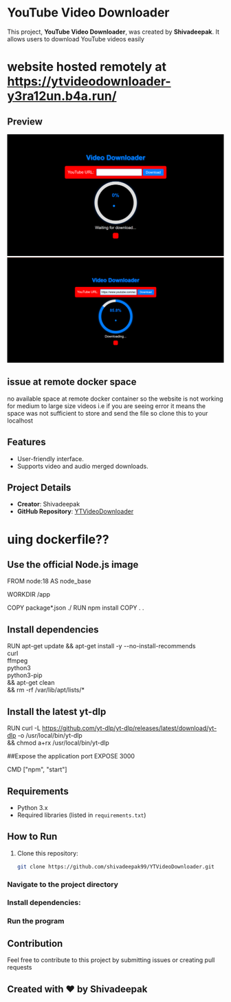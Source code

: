 # YouTube Video Downloader

This project, **YouTube Video Downloader**, was created by **Shivadeepak**. It allows users to download YouTube videos easily



# website hosted remotely at https://ytvideodownloader-y3ra12un.b4a.run/
## Preview
![Preview](p1.png)
![Preview](p2.png)
## issue at remote docker space
no available space at remote docker container so the website is  not working for medium to large size videos
i.e if you are seeing error it means the space was not sufficient to store and send the file  so clone this to your localhost 
## Features
- User-friendly interface.
- Supports video and audio  merged downloads.

## Project Details
- **Creator**: Shivadeepak
- **GitHub Repository**: [YTVideoDownloader](https://github.com/shivadeepak99/YTVideoDownloader)
# uing dockerfile??
## Use the official Node.js image
FROM node:18 AS node_base

WORKDIR /app

COPY package*.json ./
RUN npm install
COPY . .

## Install dependencies
RUN apt-get update && apt-get install -y --no-install-recommends \
    curl \
    ffmpeg \
    python3 \
    python3-pip \
    && apt-get clean \
    && rm -rf /var/lib/apt/lists/*

## Install the latest yt-dlp
RUN curl -L https://github.com/yt-dlp/yt-dlp/releases/latest/download/yt-dlp -o /usr/local/bin/yt-dlp \
    && chmod a+rx /usr/local/bin/yt-dlp

##Expose the application port
EXPOSE 3000

CMD ["npm", "start"]
## Requirements
- Python 3.x
- Required libraries (listed in `requirements.txt`)

## How to Run
1. Clone this repository:
   ```bash
   git clone https://github.com/shivadeepak99/YTVideoDownloader.git
### Navigate to the project directory
### Install dependencies:
### Run the program

## Contribution
 Feel free to contribute to this project by submitting issues or creating pull requests

## Created with ❤️ by Shivadeepak
